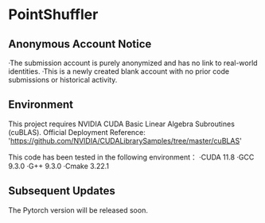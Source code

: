# PointShuffler
##  Anonymous Account Notice
 ·The submission account is purely anonymized and has no link to real-world identities. 
 ·This is a newly created blank account with no prior code submissions or historical activity.
 
## Environment
This project requires NVIDIA CUDA Basic Linear Algebra Subroutines (cuBLAS).
Official Deployment Reference: 'https://github.com/NVIDIA/CUDALibrarySamples/tree/master/cuBLAS'

This code has been tested in the following environment：
  ·CUDA 11.8
  ·GCC 9.3.0
  ·G++ 9.3.0
  ·Cmake 3.22.1

## Subsequent Updates
  The Pytorch version will be released soon.

